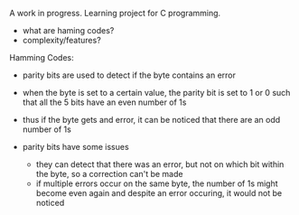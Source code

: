 A work in progress. Learning project for C programming.

- what are haming codes?
- complexity/features?

Hamming Codes:

- parity bits are used to detect if the byte contains an error
- when the byte is set to a certain value, the parity bit is set to 1 or 0 such that all the 5 bits have an even number of 1s
- thus if the byte gets and error, it can be noticed that there are an odd number of 1s

- parity bits have some issues
  - they can detect that there was an error, but not on which bit within the byte, so a correction can't be made
  - if multiple errors occur on the same byte, the number of 1s might become even again and despite an error occuring, it would not be noticed
  

